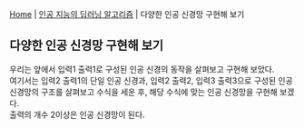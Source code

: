 [Home](./../../README.md) | [인공 지능의 딥러닝 알고리즘](./../README.md) | 다양한 인공 신경망 구현해 보기

## 다양한 인공 신경망 구현해 보기
우리는 앞에서 입력1 출력1로 구성된 인공 신경의 동작을 살펴보고 구현해 보았다.  
여기서는 입력2 출력1의 단일 인공 신경과, 입력2 출력2, 입력3 출력3으로 구성된 인공 신경망의 구조를 살펴보고 수식을 세운 후, 해당 수식에 맞는 인공 신경망을 구현해 보겠다.  
출력의 개수 2이상은 인공 신경망이 된다.
